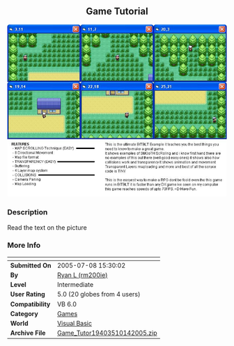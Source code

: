 ﻿<div align="center">

## Game Tutorial

<img src="PIC20051014133314195.JPG">
</div>

### Description

Read the text on the picture
 
### More Info
 


<span>             |<span>
---                |---
**Submitted On**   |2005-07-08 15:30:02
**By**             |[Ryan L \(rm200ie\)](https://github.com/Planet-Source-Code/PSCIndex/blob/master/ByAuthor/ryan-l-rm200ie.md)
**Level**          |Intermediate
**User Rating**    |5.0 (20 globes from 4 users)
**Compatibility**  |VB 6\.0
**Category**       |[Games](https://github.com/Planet-Source-Code/PSCIndex/blob/master/ByCategory/games__1-38.md)
**World**          |[Visual Basic](https://github.com/Planet-Source-Code/PSCIndex/blob/master/ByWorld/visual-basic.md)
**Archive File**   |[Game\_Tutor19403510142005\.zip](https://github.com/Planet-Source-Code/ryan-l-rm200ie-game-tutorial__1-62890/archive/master.zip)









